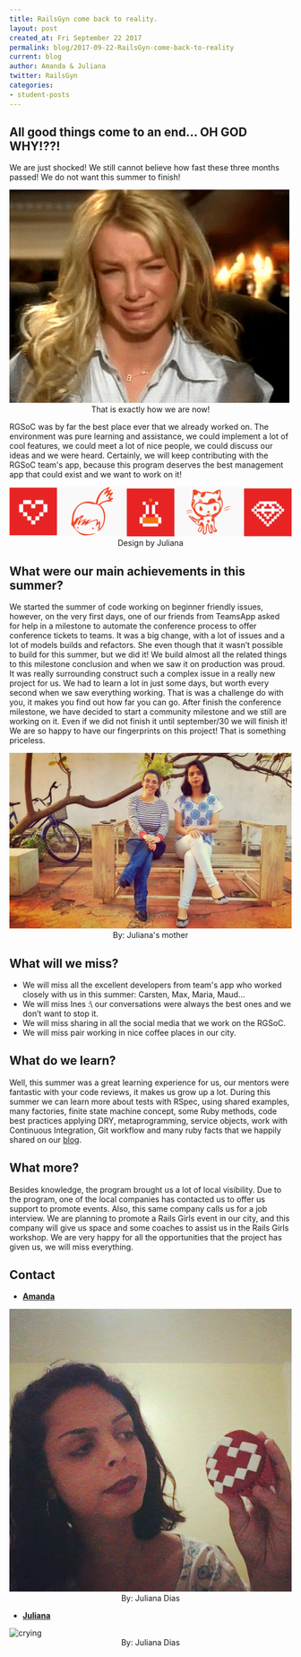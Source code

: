 ```yaml
---
title: RailsGyn come back to reality.
layout: post
created_at: Fri September 22 2017
permalink: blog/2017-09-22-RailsGyn-come-back-to-reality
current: blog
author: Amanda & Juliana
twitter: RailsGyn
categories:
- student-posts
---
```



## All good things come to an end… OH GOD WHY!??!
We are just shocked! We still cannot believe how fast these three months passed!
We do not want this summer to finish!

<img src="/img/blog/2017/cry.gif" alt="crying">
<div align="center" div class="image-credits">That is exactly how we are now!</div>

RGSoC was by far the best place ever that we already worked on. The environment was pure learning and assistance, we could implement a lot of cool features, we could meet a lot of nice people, we could discuss our ideas and we were heard. Certainly, we will keep contributing with the RGSoC team's app, because this program deserves the best management app that could exist and we want to work on it!

<img src="/img/blog/2017/icons.png" alt="rgsoc">
<div align="center" div class="image-credits">Design by Juliana</div>

## What were our main achievements in this summer?

We started the summer of code working on beginner friendly issues, however, on the very first days, one of our friends from TeamsApp asked for help in a milestone to automate the conference process to offer conference tickets to teams. It was a big change, with a lot of issues and a lot of models builds and refactors. She even though that it wasn’t possible to build for this summer, but we did it! We build almost all the related things to this milestone conclusion and when we saw it on production was proud.
It was really surrounding construct such a complex issue in a really new project for us. We had to learn a lot in just some days, but worth every second when we saw everything working.
That is was a challenge do with you, it makes you find out how far you can go.
After finish the conference milestone, we have decided to start a community milestone and we still are working on it. Even if we did not finish it until september/30 we will finish it! 
We are so happy to have our fingerprints on this project! That is something priceless.


<img src="/img/blog/2017/we.jpg" alt="us">
<div align="center" div class="image-credits">By: Juliana's mother</div>

## What will we miss?
* We will miss all the excellent developers from team's app who worked closely with us in this summer: Carsten, Max, Maria, Maud...
* We will miss Ines :\ our conversations were always the best ones and we don’t want to stop it.
* We will miss sharing in all the social media that we work on the RGSoC.
* We will miss pair working in nice coffee places in our city.

## What do we learn?
Well, this summer was a great learning experience for us, our mentors were fantastic with your code reviews, it makes us grow up a lot. During this summer we can learn more about tests with RSpec, using shared examples, many factories, finite state machine concept, some Ruby methods, code best practices applying DRY,  metaprogramming, service objects, work with Continuous Integration, Git workflow and many ruby facts that we happily shared on our [blog](https://medium.com/@railsgirlsgyn).

## What more?
Besides knowledge, the program brought us a lot of local visibility. Due to the program, one of the local companies has contacted us to offer us support to promote events. Also, this same company calls us for a job interview. We are planning to promote a Rails Girls event in our city, and this company will give us space and some coaches to assist us in the Rails Girls workshop. We are very happy for all the opportunities that the project has given us, we will miss everything.

## Contact
* [__Amanda__](https://github.com/branquinhoaa)

<img src="/img/blog/2017/juhDias.jpg" alt="crying">
<div align="center" div class="image-credits">By: Juliana Dias</div>

* [__Juliana__](https://github.com/juuh42dias)

<img src="/img/blog/2017/branquinhoa.jpg" alt="crying">
<div align="center" div class="image-credits">By: Juliana Dias</div>
